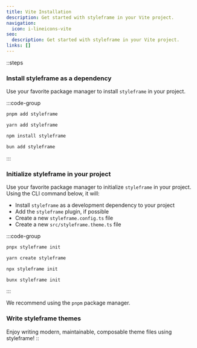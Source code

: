 ```yaml
---
title: Vite Installation
description: Get started with styleframe in your Vite project.
navigation:
  icon: i-lineicons-vite
seo:
  description: Get started with styleframe in your Vite project.
links: []
---
```


::steps
### Install styleframe as a dependency

Use your favorite package manager to install `styleframe` in your project.

  :::code-group
  ```bash [pnpm]
  pnpm add styleframe
  ```
  
  ```bash [yarn]
  yarn add styleframe
  ```
  
  ```bash [npm]
  npm install styleframe
  ```
  
  ```bash [bun]
  bun add styleframe
  ```
  :::

### Initialize styleframe in your project

Use your favorite package manager to initialize `styleframe` in your project. Using the CLI command below, it will:

  - Install `styleframe` as a development dependency to your project
  - Add the `styleframe` plugin, if possible
  - Create a new `styleframe.config.ts` file
  - Create a new `src/styleframe.theme.ts` file 

  :::code-group
  ```bash [pnpm]
  pnpx styleframe init
  ```
  
  ```bash [yarn]
  yarn create styleframe
  ```
  
  ```bash [npm]
  npx styleframe init
  ```
  
  ```bash [bun]
  bunx styleframe init
  ```
  :::

We recommend using the `pnpm` package manager.

### Write styleframe themes

Enjoy writing modern, maintainable, composable theme files using styleframe!
::
